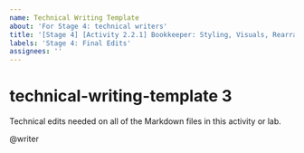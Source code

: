 ```yaml
---
name: Technical Writing Template
about: 'For Stage 4: technical writers'
title: '[Stage 4] [Activity 2.2.1] Bookkeeper: Styling, Visuals, Rearranging Cards'
labels: 'Stage 4: Final Edits'
assignees: ''
---
```


# technical-writing-template 3

Technical edits needed on all of the Markdown files in this activity or lab.

@writer

